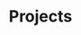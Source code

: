 ---
layout: projects
title: Projects
description: 
permalink: /projects/
background: '/img/background/bg-search.jpg'
hide: true
---